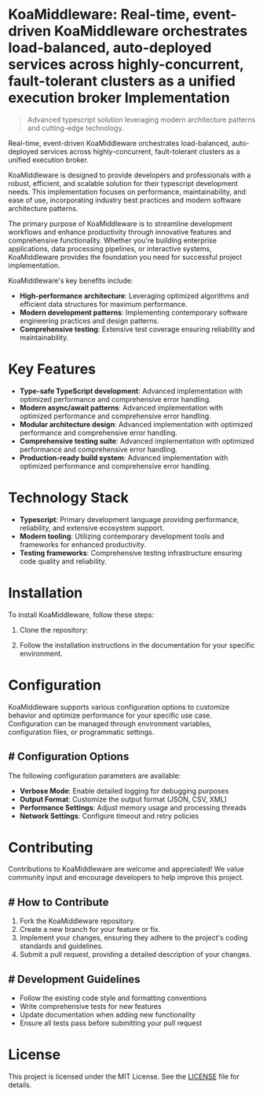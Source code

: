 <!-- fallback_KoaMiddleware_20251003201305_70752 -->

# KoaMiddleware: Real-time, event-driven KoaMiddleware orchestrates load-balanced, auto-deployed services across highly-concurrent, fault-tolerant clusters as a unified execution broker Implementation
> Advanced typescript solution leveraging modern architecture patterns and cutting-edge technology.

Real-time, event-driven KoaMiddleware orchestrates load-balanced, auto-deployed services across highly-concurrent, fault-tolerant clusters as a unified execution broker.

KoaMiddleware is designed to provide developers and professionals with a robust, efficient, and scalable solution for their typescript development needs. This implementation focuses on performance, maintainability, and ease of use, incorporating industry best practices and modern software architecture patterns.

The primary purpose of KoaMiddleware is to streamline development workflows and enhance productivity through innovative features and comprehensive functionality. Whether you're building enterprise applications, data processing pipelines, or interactive systems, KoaMiddleware provides the foundation you need for successful project implementation.

KoaMiddleware's key benefits include:

* **High-performance architecture**: Leveraging optimized algorithms and efficient data structures for maximum performance.
* **Modern development patterns**: Implementing contemporary software engineering practices and design patterns.
* **Comprehensive testing**: Extensive test coverage ensuring reliability and maintainability.

# Key Features

* **Type-safe TypeScript development**: Advanced implementation with optimized performance and comprehensive error handling.
* **Modern async/await patterns**: Advanced implementation with optimized performance and comprehensive error handling.
* **Modular architecture design**: Advanced implementation with optimized performance and comprehensive error handling.
* **Comprehensive testing suite**: Advanced implementation with optimized performance and comprehensive error handling.
* **Production-ready build system**: Advanced implementation with optimized performance and comprehensive error handling.

# Technology Stack

* **Typescript**: Primary development language providing performance, reliability, and extensive ecosystem support.
* **Modern tooling**: Utilizing contemporary development tools and frameworks for enhanced productivity.
* **Testing frameworks**: Comprehensive testing infrastructure ensuring code quality and reliability.

# Installation

To install KoaMiddleware, follow these steps:

1. Clone the repository:


2. Follow the installation instructions in the documentation for your specific environment.

# Configuration

KoaMiddleware supports various configuration options to customize behavior and optimize performance for your specific use case. Configuration can be managed through environment variables, configuration files, or programmatic settings.

## # Configuration Options

The following configuration parameters are available:

* **Verbose Mode**: Enable detailed logging for debugging purposes
* **Output Format**: Customize the output format (JSON, CSV, XML)
* **Performance Settings**: Adjust memory usage and processing threads
* **Network Settings**: Configure timeout and retry policies

# Contributing

Contributions to KoaMiddleware are welcome and appreciated! We value community input and encourage developers to help improve this project.

## # How to Contribute

1. Fork the KoaMiddleware repository.
2. Create a new branch for your feature or fix.
3. Implement your changes, ensuring they adhere to the project's coding standards and guidelines.
4. Submit a pull request, providing a detailed description of your changes.

## # Development Guidelines

* Follow the existing code style and formatting conventions
* Write comprehensive tests for new features
* Update documentation when adding new functionality
* Ensure all tests pass before submitting your pull request

# License

This project is licensed under the MIT License. See the [LICENSE](https://github.com/Nurulika/KoaMiddleware/blob/main/LICENSE) file for details.
